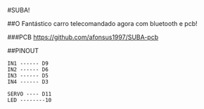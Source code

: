 #SUBA!

##O Fantástico carro telecomandado agora com bluetooth e pcb!

###PCB
https://github.com/afonsus1997/SUBA-pcb

##PINOUT
```
IN1 ------ D9
IN2 ------ D6
IN3 ------ D5
IN4 ------ D3

SERVO ---- D11
LED --------10
```
